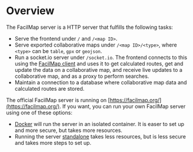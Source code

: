 # Overview

The FacilMap server is a HTTP server that fulfills the following tasks:
* Serve the frontend under `/` and `/<map ID>`.
* Serve exported collaborative maps under `/<map ID>/<type>`, where `<type>` can be `table`, `gpx` or `geojson`.
* Run a socket.io server under `/socket.io`. The frontend connects to this using the [FacilMap client](../client/) and uses it to get calculated routes, get and update the data on a collaborative map, and receive live updates to a collaborative map, and as a proxy to perform searches.
* Maintain a connection to a database where collaborative map data and calculated routes are stored.

The official FacilMap server is running on [https://facilmap.org/](https://facilmap.org/). If you want, you can run your own FacilMap server using one of these options:
* [Docker](./docker.md) will run the server in an isolated container. It is easer to set up and more secure, but takes more resources.
* Running the server [standalone](./standalone.md) takes less resources, but is less secure and takes more steps to set up.
